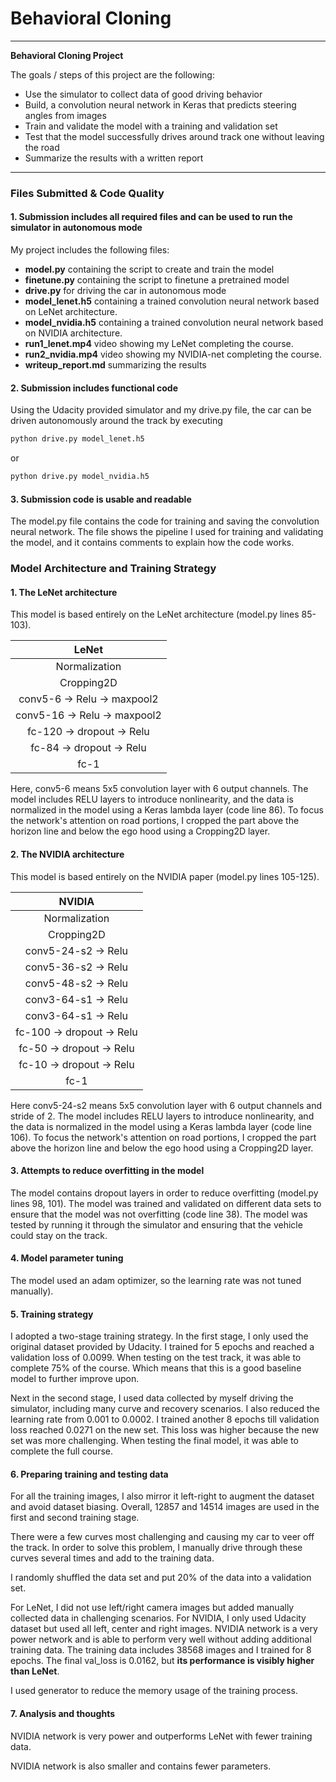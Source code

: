 # **Behavioral Cloning** 

---

**Behavioral Cloning Project**

The goals / steps of this project are the following:
* Use the simulator to collect data of good driving behavior
* Build, a convolution neural network in Keras that predicts steering angles from images
* Train and validate the model with a training and validation set
* Test that the model successfully drives around track one without leaving the road
* Summarize the results with a written report


[//]: # (Image References)

[image1]: ./examples/placeholder.png "Model Visualization"
[image2]: ./examples/placeholder.png "Grayscaling"
[image3]: ./examples/placeholder_small.png "Recovery Image"
[image4]: ./examples/placeholder_small.png "Recovery Image"
[image5]: ./examples/placeholder_small.png "Recovery Image"
[image6]: ./examples/placeholder_small.png "Normal Image"
[image7]: ./examples/placeholder_small.png "Flipped Image"

---
### Files Submitted & Code Quality

#### 1. Submission includes all required files and can be used to run the simulator in autonomous mode

My project includes the following files:
* **model.py** containing the script to create and train the model
* **finetune.py** containing the script to finetune a pretrained model
* **drive.py** for driving the car in autonomous mode
* **model_lenet.h5** containing a trained convolution neural network based on LeNet architecture.
* **model_nvidia.h5** containing a trained convolution neural network based on NVIDIA architecture.
* **run1_lenet.mp4** video showing my LeNet completing the course.
* **run2_nvidia.mp4** video showing my NVIDIA-net completing the course.
* **writeup_report.md** summarizing the results

#### 2. Submission includes functional code
Using the Udacity provided simulator and my drive.py file, the car can be driven autonomously around the track by executing 
```sh
python drive.py model_lenet.h5
```
or
```sh
python drive.py model_nvidia.h5
```

#### 3. Submission code is usable and readable

The model.py file contains the code for training and saving the convolution neural network. 
The file shows the pipeline I used for training and validating the model, and it contains comments to explain 
how the code works.

### Model Architecture and Training Strategy

#### 1. The LeNet architecture

This model is based entirely on the LeNet architecture (model.py lines 85-103).

|   LeNet       |
|:-------------:|
|     Normalization            |  
|     Cropping2D               |  
| conv5-6  -> Relu -> maxpool2 |      
| conv5-16 -> Relu -> maxpool2 |
| fc-120 -> dropout -> Relu    | 
| fc-84  -> dropout -> Relu    |
| fc-1                         | 

Here, conv5-6 means 5x5 convolution layer with 6 output channels.
The model includes RELU layers to introduce nonlinearity, 
and the data is normalized in the model using a Keras lambda layer (code line 86).
To focus the network's attention on road portions, I cropped the part above the horizon line
and below the ego hood using a Cropping2D layer.

#### 2. The NVIDIA architecture

This model is based entirely on the NVIDIA paper (model.py lines 105-125).

|   NVIDIA      |
|:-------------:|
|     Normalization            |  
|     Cropping2D               |  
| conv5-24-s2  -> Relu |      
| conv5-36-s2 -> Relu  |
| conv5-48-s2 -> Relu  |
| conv3-64-s1 -> Relu  |
| conv3-64-s1 -> Relu  |
| fc-100 -> dropout -> Relu    | 
| fc-50 -> dropout -> Relu     |
| fc-10 -> dropout -> Relu     |
| fc-1                         | 

Here conv5-24-s2 means 5x5 convolution layer with 6 output channels and stride of 2.
The model includes RELU layers to introduce nonlinearity, 
and the data is normalized in the model using a Keras lambda layer (code line 106).
To focus the network's attention on road portions, I cropped the part above the horizon line
and below the ego hood using a Cropping2D layer.

#### 3. Attempts to reduce overfitting in the model

The model contains dropout layers in order to reduce overfitting (model.py lines 98, 101). 
The model was trained and validated on different data sets to ensure that the model was not overfitting (code line 38). 
The model was tested by running it through the simulator and ensuring that the vehicle could stay on the track.

#### 4. Model parameter tuning

The model used an adam optimizer, so the learning rate was not tuned manually).


#### 5. Training strategy

I adopted a two-stage training strategy. In the first stage, I only used the original dataset provided by Udacity.
I trained for 5 epochs and reached a validation loss of 0.0099. When testing on the test track, it was able to complete 75%
of the course. Which means that this is a good baseline model to further improve upon.

Next in the second stage, I used
data collected by myself driving the simulator, including many curve and recovery scenarios. I also reduced the learning
rate from 0.001 to 0.0002. I trained another 8 epochs till validation loss reached 0.0271 on the new set. This loss was higher
because the new set was more challenging. When testing the final model, it was able to complete the full course.

#### 6. Preparing training and testing data

For all the training images, I also mirror it left-right to augment the dataset and avoid dataset biasing. Overall, 
12857 and 14514 images are used in the first and second training stage.

There were a few curves most challenging and causing my car to veer off the track. In order to solve this problem, I
manually drive through these curves several times and add to the training data.

I randomly shuffled the data set and put 20% of the data into a validation set. 

For LeNet, I did not use left/right camera images but added manually collected data in challenging scenarios.
For NVIDIA, I only used Udacity dataset but used all left, center and right images. NVIDIA network is a very
power network and is able to perform very well without adding additional training data. The training data
includes 38568 images and I trained for 8 epochs. The final val_loss is 0.0162, but **its performance is
visibly higher than LeNet**.

I used generator to reduce the memory usage of the training process.

#### 7. Analysis and thoughts
NVIDIA network is very power and outperforms LeNet with fewer training data.

NVIDIA network is also smaller and contains fewer parameters.
